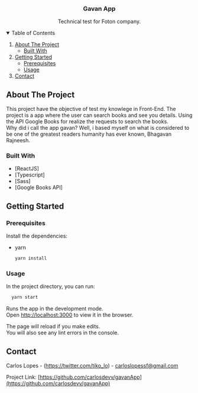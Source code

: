 <br />
<p align="center">
  <h3 align="center">Gavan App</h3>

  <p align="center">
    Technical test for Foton company.
  </p>
</p>



<details open="open">
  <summary>Table of Contents</summary>
  <ol>
    <li>
      <a href="#about-the-project">About The Project</a>
      <ul>
        <li><a href="#built-with">Built With</a></li>
      </ul>
    </li>
    <li>
      <a href="#getting-started">Getting Started</a>
      <ul>
        <li><a href="#prerequisites">Prerequisites</a></li>
        <li><a href="#usage">Usage</a></li>
      </ul>
    </li>
    <li><a href="#contact">Contact</a></li>
  </ol>
</details>



## About The Project

This project have the objective of test my knowlege in Front-End. The project is a app where the user can search books and see you details. Using the API Google Books for realize the requests to search the books.<br/>
Why did i call the app gavan? Well, i based myself on what is considered to be one of the greatest readers humanity has ever known, Bhagavan Rajneesh.



### Built With

* [ReactJS]
* [Typescript]
* [Sass]
* [Google Books API]



## Getting Started

### Prerequisites

Install the dependencies:
* yarn
  ```sh
  yarn install
  ```
  

### Usage

In the project directory, you can run:

```sh
  yarn start
  ```

Runs the app in the development mode.\
Open [http://localhost:3000](http://localhost:3000) to view it in the browser.

The page will reload if you make edits.\
You will also see any lint errors in the console.



## Contact

Carlos Lopes - (https://twitter.com/tiko_lo) - carloslopessf@gmail.com

Project Link: [https://github.com/carlosdevv/gavanApp](https://github.com/carlosdevv/gavanApp)

